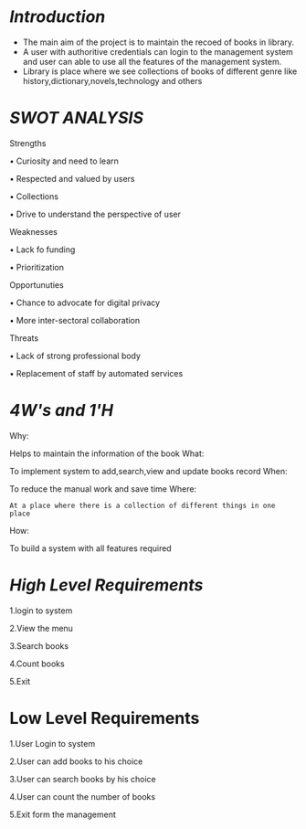 
# *****Introduction*****

   * The main aim of the project is to maintain the recoed of books in library.
   * A user with authoritive credentials can login to the management system and user can able to use all the features of the management system.
   * Library is place where we see collections of books of different genre like 
       history,dictionary,novels,technology and others
  

 # *****SWOT ANALYSIS*****

  Strengths
        
 • Curiosity and need to learn
 
 • Respected and valued by users
 
 • Collections
 
 • Drive to understand the perspective of user     


  Weaknesses
           
 • Lack fo funding
 
 • Prioritization    

  Opportunuties
   
 • Chance to advocate for digital privacy
 
 • More inter-sectoral collaboration  


  Threats
  
 • Lack of strong professional body
 
 • Replacement of staff by automated services    


# *****4W's and 1'H*****

Why:
    
   Helps to maintain the information of the book
What:

   To implement system to add,search,view and update books record
When:

   To reduce the manual work and save time
Where:
     
    At a place where there is a collection of different things in one place
How:

   To build a system with all features required

 # *****High Level Requirements*****

   1.login to system

   2.View the menu
     
   3.Search books

   4.Count books

   5.Exit            

# ****Low Level Requirements****

   1.User Login to system

   2.User can add books to his choice

   3.User can search books by his choice

   4.User can count the number of books

   5.Exit form the management 
